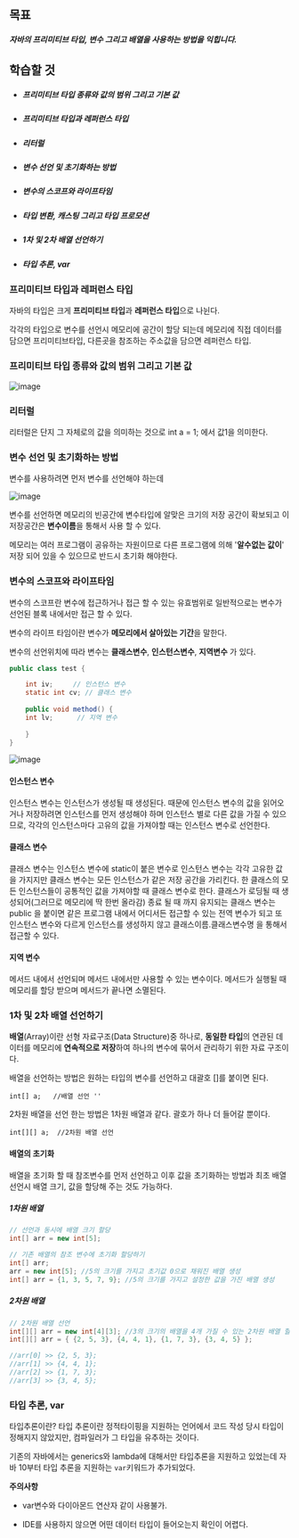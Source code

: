 ## 목표

##### 자바의 프리미티브 타입, 변수 그리고 배열을 사용하는 방법을 익힙니다.

## 학습할 것

- ##### 프리미티브 타입 종류와 값의 범위 그리고 기본 값

- ##### 프리미티브 타입과 레퍼런스 타입

- ##### 리터럴

- ##### 변수 선언 및 초기화하는 방법

- ##### 변수의 스코프와 라이프타임

- ##### 타입 변환, 캐스팅 그리고 타입 프로모션

- ##### 1차 및 2차 배열 선언하기

- ##### 타입 추론, var

  

### 프리미티브 타입과 레퍼런스 타입

자바의 타입은 크게 **프리미티브 타입**과 **레퍼런스 타입**으로 나뉜다.

각각의 타입으로 변수를 선언시 메모리에 공간이 할당 되는데 메모리에 직접 데이터를 담으면 프리미티브타입, 다른곳을 참조하는 주소값을 담으면 레퍼런스 타입.



### 프리미티브 타입 종류와 값의 범위 그리고 기본 값

![image](https://user-images.githubusercontent.com/57280699/101986126-5c567980-3ccf-11eb-9c99-3f7aaf837243.png)



### 리터럴

리터럴은 단지 그 자체로의 값을 의미하는 것으로 int a = 1; 에서 값1을 의미한다.



### 변수 선언 및 초기화하는 방법

변수를 사용하려면 먼저 변수를 선언해야 하는데 

![image](https://user-images.githubusercontent.com/57280699/101989678-8024ba00-3ce5-11eb-8c77-492c2995b806.png)

변수를 선언하면 메모리의 빈공간에 변수타입에 알맞은 크기의 저장 공간이 확보되고 이 저장공간은 **변수이름**을 통해서 사용 할 수 있다. 

메모리는 여러 프로그램이 공유하는 자원이므로 다른 프로그램에 의해 '**알수없는 값이**' 저장 되어 있을 수 있으므로 반드시 초기화 해야한다.



### 변수의 스코프와 라이프타임

변수의 스코프란 변수에 접근하거나 접근 할 수 있는 유효범위로 일반적으로는 변수가 선언된 블록 내에서만 접근 할 수 있다.

변수의 라이프 타임이란 변수가 **메모리에서 살아있는 기간**을 말한다.

변수의 선언위치에 따라 변수는 **클래스변수**, **인스턴스변수**, **지역변수** 가 있다.

```java
public class test { 

	int iv; 	// 인스턴스 변수
	static int cv; // 클래스 변수 
	
	public void method() {
    int lv;		 // 지역 변수 
    
    } 
}
```



![image](https://user-images.githubusercontent.com/57280699/101991362-99caff00-3cef-11eb-84f3-b1d9b0362b2d.png)



#### 인스턴스 변수

 인스턴스 변수는 인스턴스가 생성될 때 생성된다. 때문에 인스턴스 변수의 값을 읽어오거나 저장하려면 인스턴스를 먼저 생성해야 하며 인스턴스 별로 다른 값을 가질 수 있으므로, 각각의 인스턴스마다 고유의 값을 가져야할 때는 인스턴스 변수로 선언한다.



#### 클래스 변수

 클래스 변수는 인스턴스 변수에 static이 붙은 변수로 인스턴스 변수는 각각 고유한 값을 가지지만 클래스 변수는 모든 인스턴스가 같은 저장 공간을 가리킨다.      한 클래스의 모든 인스턴스들이 공통적인 값을 가져야할 때 클래스 변수로 한다. 클래스가 로딩될 때 생성되어(그러므로 메모리에 딱 한번 올라감) 종료 될 때 까지 유지되는 클래스 변수는 public 을 붙이면 같은 프로그램 내에서 어디서든 접근할 수 있는 전역 변수가 되고 또 인스턴스 변수와 다르게 인스턴스를 생성하지 않고 클래스이름.클래스변수명 을 통해서 접근할 수 있다.



#### 지역 변수

 메서드 내에서 선언되며 메서드 내에서만 사용할 수 있는 변수이다. 메서드가 실행될 때 메모리를 할당 받으며 메서드가 끝나면 소멸된다.



### 1차 및 2차 배열 선언하기

**배열**(Array)이란 선형 자료구조(Data Structure)중 하나로, **동일한 타입**의 연관된 데이터를 메모리에 **연속적으로 저장**하여 하나의 변수에 묶어서 관리하기 위한 자료 구조이다. 

배열을 선언하는 방법은 원하는 타입의 변수를 선언하고 대괄호 []를 붙이면 된다.

`int[] a;   //배열 선언 ''`



2차원 배열을 선언 한는 방법은 1차원 배열과 같다. 괄호가 하나 더 들어갈 뿐이다.

`int[][] a;  //2차원 배열 선언`



#### 배열의 초기화

배열을 초기화 할 때 참조변수를 먼저 선언하고 이후 값을 초기화하는 방법과 최초 배열 선언시 배열 크기, 값을 할당해 주는 것도 가능하다. 

##### 1차원 배열

```java
// 선언과 동시에 배열 크기 할당 
int[] arr = new int[5]; 

// 기존 배열의 참조 변수에 초기화 할당하기
int[] arr; 
arr = new int[5]; //5의 크기를 가지고 초기값 0으로 채워진 배열 생성 
int[] arr = {1, 3, 5, 7, 9}; //5의 크기를 가지고 설정한 값을 가진 배열 생성
```



##### 2차원 배열

```java
// 2차원 배열 선언 
int[][] arr = new int[4][3]; //3의 크기의 배열을 4개 가질 수 있는 2차원 배열 할당 
int[][] arr = { {2, 5, 3}, {4, 4, 1}, {1, 7, 3}, {3, 4, 5} }; 

//arr[0] >> {2, 5, 3}; 
//arr[1] >> {4, 4, 1}; 
//arr[2] >> {1, 7, 3}; 
//arr[3] >> {3, 4, 5};
```



### 타입 추론, var

타입추론이란?  타입 추론이란 정적타이핑을 지원하는 언어에서 코드 작성 당시 타입이 정해지지 않았지만, 컴파일러가 그 타입을 유추하는 것이다.

기존의 자바에서는  generics와 lambda에 대해서만 타입추론을 지원하고 있었는데 자바 10부터 타입 추론을 지원하는 `var`키워드가 추가되었다.



**주의사항**

- var변수와 다이아몬드 연산자 같이 사용불가.

- IDE를 사용하지 않으면 어떤 데이터 타입이 들어오는지 확인이 어렵다.

